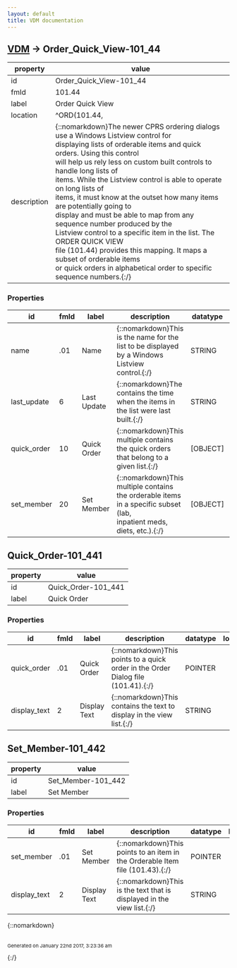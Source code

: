 ```yaml
---
layout: default
title: VDM documentation
---
```


## [VDM](TableOfContent.md) &#8594; Order_Quick_View-101_44 

 property | value 
--- | --- 
 id | Order_Quick_View-101_44
 fmId | 101.44
 label | Order Quick View
 location | ^ORD(101.44,
 description | {::nomarkdown}The newer CPRS ordering dialogs use a Windows Listview control for<br/>displaying lists of orderable items and quick orders.  Using this control<br/>will help us rely less on custom built controls to handle long lists of<br/>items.  While the Listview control is able to operate on long lists of<br/>items, it must know at the outset how many items are potentially going to<br/>display and must be able to map from any sequence number produced by the<br/>Listview control  to a specific item in the list.  The ORDER QUICK VIEW<br/>file (101.44) provides this mapping.  It maps a subset of orderable items<br/>or quick orders in alphabetical order to specific sequence numbers.{:/}

### Properties

| id | fmId | label | description | datatype | location | attributes | range | 
| --- | --- | --- | --- | --- | --- | --- | --- | 
| name | .01 | Name | {::nomarkdown}This is the name for the list to be displayed by a Windows Listview<br/>control.{:/} | STRING |  | REQUIRED, INDEXED |  | 
| last_update | 6 | Last Update | {::nomarkdown}The contains the time when the items in the list were last built.{:/} | STRING |  |  |  | 
| quick_order | 10 | Quick Order | {::nomarkdown}This multiple contains the quick orders that belong to a given list.{:/} | [OBJECT] |  |  | [Quick_Order-101_441](#Quick_Order-101_441)  | 
| set_member | 20 | Set Member | {::nomarkdown}This multiple contains the orderable items in a specific subset (lab,<br/>inpatient meds, diets, etc.).{:/} | [OBJECT] |  |  | [Set_Member-101_442](#Set_Member-101_442)  | 

## <a name="Quick_Order-101_441"></a>Quick_Order-101_441 

 property | value 
--- | --- 
 id | Quick_Order-101_441
 label | Quick Order

### Properties

| id | fmId | label | description | datatype | location | attributes | range | 
| --- | --- | --- | --- | --- | --- | --- | --- | 
| quick_order | .01 | Quick Order | {::nomarkdown}This points to a quick order in the Order Dialog file (101.41).{:/} | POINTER |  | REQUIRED, INDEXED | Order_Dialog-101_41 | 
| display_text | 2 | Display Text | {::nomarkdown}This contains the text to display in the view list.{:/} | STRING |  |  |  | 

## <a name="Set_Member-101_442"></a>Set_Member-101_442 

 property | value 
--- | --- 
 id | Set_Member-101_442
 label | Set Member

### Properties

| id | fmId | label | description | datatype | location | attributes | range | 
| --- | --- | --- | --- | --- | --- | --- | --- | 
| set_member | .01 | Set Member | {::nomarkdown}This points to an item in the Orderable Item file (101.43).{:/} | POINTER |  | REQUIRED, INDEXED | Orderable_Items-101_43 | 
| display_text | 2 | Display Text | {::nomarkdown}This is the text that is displayed in the view list.{:/} | STRING |  |  |  | 

{::nomarkdown} <br/><br/><p style="font-size: 11px">Generated on January 22nd 2017, 3:23:36 am</p>{:/}